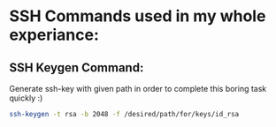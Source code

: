 # SSH Commands used in my whole experiance:

## SSH Keygen Command:

Generate ssh-key with given path in order to complete this boring task quickly :) 

```bash
ssh-keygen -t rsa -b 2048 -f /desired/path/for/keys/id_rsa
```